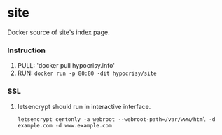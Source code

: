 # site
Docker source of site's index page.

### Instruction
1. PULL: 'docker pull hypocrisy.info'
2. RUN: `docker run -p 80:80 -dit hypocrisy/site`

### SSL
1. letsencrypt should run in interactive interface.
   ```
   letsencrypt certonly -a webroot --webroot-path=/var/www/html -d example.com -d www.example.com
   ```
